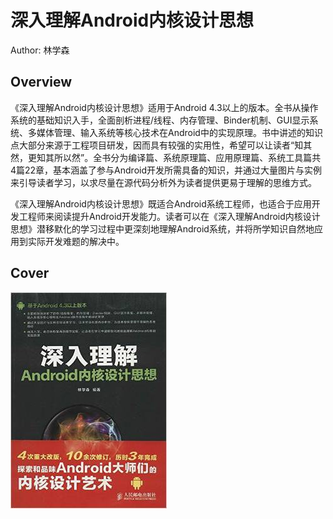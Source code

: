 # 深入理解Android内核设计思想

Author: 林学森

## Overview

《深入理解Android内核设计思想》适用于Android 4.3以上的版本。全书从操作系统的基础知识入手，全面剖析进程/线程、内存管理、Binder机制、GUI显示系统、多媒体管理、输入系统等核心技术在Android中的实现原理。书中讲述的知识点大部分来源于工程项目研发，因而具有较强的实用性，希望可以让读者“知其然，更知其所以然”。全书分为编译篇、系统原理篇、应用原理篇、系统工具篇共4篇22章，基本涵盖了参与Android开发所需具备的知识，并通过大量图片与实例来引导读者学习，以求尽量在源代码分析外为读者提供更易于理解的思维方式。

《深入理解Android内核设计思想》既适合Android系统工程师，也适合于应用开发工程师来阅读提升Android开发能力。读者可以在《深入理解Android内核设计思想》潜移默化的学习过程中更深刻地理解Android系统，并将所学知识自然地应用到实际开发难题的解决中。

## Cover

![深入理解Android内核设计思想](../../assets/深入理解Android内核设计思想1.jpg)